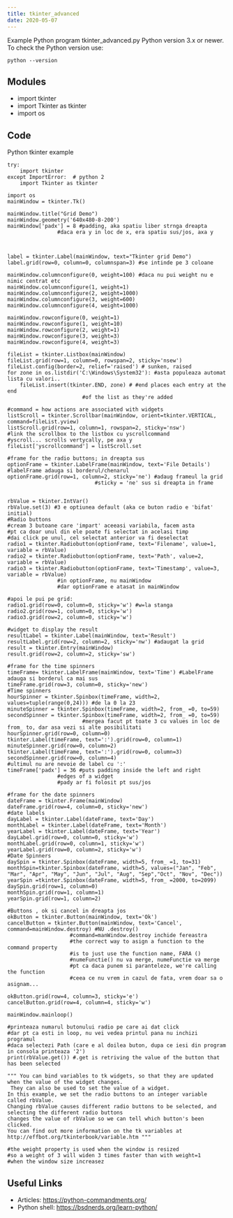 ```yaml
---
title: tkinter_advanced
date: 2020-05-07
---
```

Example Python program tkinter_advanced.py
Python version 3.x or newer.
To check the Python version use:

    python --version

## Modules

* import tkinter
* import Tkinter as tkinter
* import os

## Code

Python tkinter example

    try:
        import tkinter
    except ImportError:  # python 2
        import Tkinter as tkinter
         
    import os
    mainWindow = tkinter.Tk()
         
    mainWindow.title("Grid Demo")
    mainWindow.geometry('640x480-8-200')
    mainWindow['padx'] = 8 #padding, aka spatiu liber strnga dreapta 
                    #daca era y in loc de x, era spatiu sus/jos, axa y
    
    
         
    label = tkinter.Label(mainWindow, text="Tkinter grid Demo")
    label.grid(row=0, column=0, columnspan=3) #se intinde pe 3 coloane
         
    mainWindow.columnconfigure(0, weight=100) #daca nu pui weight nu e nimic centrat etc
    mainWindow.columnconfigure(1, weight=1)
    mainWindow.columnconfigure(2, weight=1000)
    mainWindow.columnconfigure(3, weight=600)
    mainWindow.columnconfigure(4, weight=1000)
         
    mainWindow.rowconfigure(0, weight=1)
    mainWindow.rowconfigure(1, weight=10)
    mainWindow.rowconfigure(2, weight=1)
    mainWindow.rowconfigure(3, weight=3)
    mainWindow.rowconfigure(4, weight=3)
         
    fileList = tkinter.Listbox(mainWindow)
    fileList.grid(row=1, column=0, rowspan=2, sticky='nsew')
    fileList.config(border=2, relief='raised') # sunken, raised
    for zone in os.listdir('C:\Windows\System32'): #asta populeaza automat lista cu valori..
        fileList.insert(tkinter.END, zone) # #end places each entry at the end 
                            #of the list as they're added
         
    #command = how actions are associated with widgets     
    listScroll = tkinter.Scrollbar(mainWindow, orient=tkinter.VERTICAL, command=fileList.yview)
    listScroll.grid(row=1, column=1, rowspan=2, sticky='nsw')
    #link the scrollbox to the listbox cu yscrollcommand
    #yscroll... scrolls vertycally, pe axa y
    fileList['yscrollcommand'] = listScroll.set
    
    #frame for the radio buttons; in dreapta sus
    optionFrame = tkinter.LabelFrame(mainWindow, text='File Details') #labelFrame adauga si borderul/chenarul
    optionFrame.grid(row=1, column=2, sticky='ne') #adaug frameul la grid
                                #sticky = 'ne' sus si dreapta in frame
    
    
    rbValue = tkinter.IntVar() 
    rbValue.set(3) #3 e optiunea default (aka ce buton radio e 'bifat' initial)
    #Radio buttons
    #cream 3 butoane care 'impart' aceeasi variabila, facem asta
    #pt ca doar unul din ele poate fi selectat in acelasi timp
    #dai click pe unul, cel selectat anterior va fi deselectat
    radio1 = tkinter.Radiobutton(optionFrame, text='Filename', value=1, variable = rbValue)
    radio2 = tkinter.Radiobutton(optionFrame, text='Path', value=2, variable = rbValue) 
    radio3 = tkinter.Radiobutton(optionFrame, text='Timestamp', value=3, variable = rbValue) 
                    #in optionFrame, nu mainWindow    
                    #dar optionFrame e atasat in mainWindow
    
    #apoi le pui pe grid:
    radio1.grid(row=0, column=0, sticky='w') #w=la stanga
    radio2.grid(row=1, column=0, sticky='w')
    radio3.grid(row=2, column=0, sticky='w')
    
    #widget to display the result
    resultLabel = tkinter.Label(mainWindow, text='Result')
    resultLabel.grid(row=2, column=2, sticky='nw') #adaugat la grid
    result = tkinter.Entry(mainWindow)     
    result.grid(row=2, column=2, sticky='sw')
    
    #frame for the time spinners
    timeFrame= tkinter.LabelFrame(mainWindow, text='Time') #LabelFrame adauga si borderul ca mai sus
    timeFrame.grid(row=3, column=0, sticky='new')
    #Time spinners
    hourSpinner = tkinter.Spinbox(timeFrame, width=2, values=tuple(range(0,24))) #de la 0 la 23
    minuteSpinner = tkinter.Spinbox(timeFrame, width=2, from_ =0, to=59)
    secondSpinner = tkinter.Spinbox(timeFrame, width=2, from_ =0, to=59)
                            #mergea facut pt toate 3 cu values in loc de from_ to, dar asa vezi si alte posibilitati
    hourSpinner.grid(row=0, column=0)
    tkinter.Label(timeFrame, text=':').grid(row=0, column=1)
    minuteSpinner.grid(row=0, column=2)
    tkinter.Label(timeFrame, text=':').grid(row=0, column=3)
    secondSpinner.grid(row=0, column=4)
    #ultimul nu are nevoie de label cu ':'
    timeFrame['padx'] = 36 #puts padding inside the left and right
                    #edges of a widget
                    #pady ar fi folosit pt sus/jos
    
    #frame for the date spinners
    dateFrame = tkinter.Frame(mainWindow)
    dateFrame.grid(row=4, column=0, sticky='new')
    #date labels
    dayLabel = tkinter.Label(dateFrame, text='Day')
    monthLabel = tkinter.Label(dateFrame, text='Month')
    yearLabel = tkinter.Label(dateFrame, text='Year')
    dayLabel.grid(row=0, column=0, sticky='w')
    monthLabel.grid(row=0, column=1, sticky='w')
    yearLabel.grid(row=0, column=2, sticky='w')
    #Date Spinners
    daySpin = tkinter.Spinbox(dateFrame, width=5, from_ =1, to=31)
    monthSpin=tkinter.Spinbox(dateFrame, width=5, values=("Jan", "Feb", "Mar", "Apr", "May", "Jun", "Jul", "Aug", "Sep","Oct", "Nov", "Dec"))
    yearSpin =tkinter.Spinbox(dateFrame, width=5, from_ =2000, to=2099)
    daySpin.grid(row=1, column=0)
    monthSpin.grid(row=1, column=1)
    yearSpin.grid(row=1, column=2)
    
    #Buttons , ok si cancel in dreapta jos
    okButton = tkinter.Button(mainWindow, text='Ok')
    cancelButton = tkinter.Button(mainWindow, text='Cancel', command=mainWindow.destroy) #NU .destroy()
                        #command=manWindow.destroy inchide fereastra
                        #the correct way to asign a function to the command property
                        #is to just use the function name, FARA ()
                        #numeFunctie() nu va merge, numeFunctie va merge
                        #pt ca daca punem si paranteleze, we're calling the function
                        #ceea ce nu vrem in cazul de fata, vrem doar sa o asignam...
    
    okButton.grid(row=4, column=3, sticky='e')                    
    cancelButton.grid(row=4, column=4, sticky='w')
    
    mainWindow.mainloop()
    
    #printeaza numarul butonului radio pe care ai dat click
    #dar pt ca esti in loop, nu vei vedea printul pana nu inchizi programul
    #daca selectezi Path (care e al doilea buton, dupa ce iesi din program in consola printeaza '2')
    print(rbValue.get()) #.get is retriving the value of the button that has been selected
    
    """ You can bind variables to tk widgets, so that they are updated when the value of the widget changes. 
     They can also be used to set the value of a widget.
    In this example, we set the radio buttons to an integer variable called rbValue. 
    Changing rbValue causes different radio buttons to be selected, and selecting the different radio buttons 
    changes the value of rbValue so we can tell which button's been clicked.
    You can find out more information on the tk variables at http://effbot.org/tkinterbook/variable.htm """
    
    #the weight property is used when the window is resized
    #so a weight of 3 will widen 3 times faster than with weight=1
    #when the window size increasez
    

## Useful Links

- Articles: https://python-commandments.org/
- Python shell: https://bsdnerds.org/learn-python/
